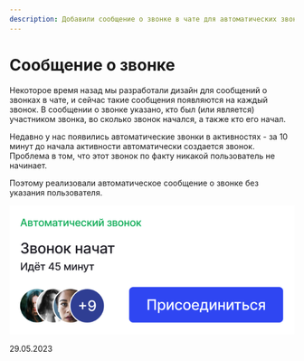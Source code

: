 ```yaml
---
description: Добавили сообщение о звонке в чате для автоматических звонков
---
```


# Сообщение о звонке

Некоторое время назад мы разработали дизайн для сообщений о звонках в чате, и сейчас такие сообщения появляются на каждый звонок. В сообщении о звонке указано, кто был (или является) участником звонка, во сколько звонок начался, а также кто его начал.

Недавно у нас появились автоматические звонки в активностях - за 10 минут до начала активности автоматически создается звонок. Проблема в том, что этот звонок по факту никакой пользователь не начинает.

Поэтому реализовали автоматическое сообщение о звонке без указания пользователя.

![](<../../.gitbook/assets/image (48).png>)

29.05.2023
